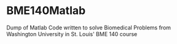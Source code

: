 # BME140Matlab
Dump of Matlab Code written to solve Biomedical Problems from Washington University in St. Louis' BME 140 course
